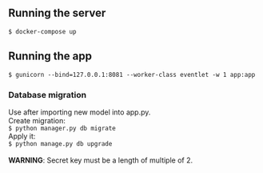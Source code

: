 ## Running the server
`$ docker-compose up`
## Running the app
`$ gunicorn --bind=127.0.0.1:8081 --worker-class eventlet -w 1 app:app`

### Database migration 
Use after importing new model into app.py.\
Create migration:\
`$ python manager.py db migrate`\
Apply it:\
`$ python manage.py db upgrade`\
\
**WARNING**: Secret key must be a length of multiple of 2. 